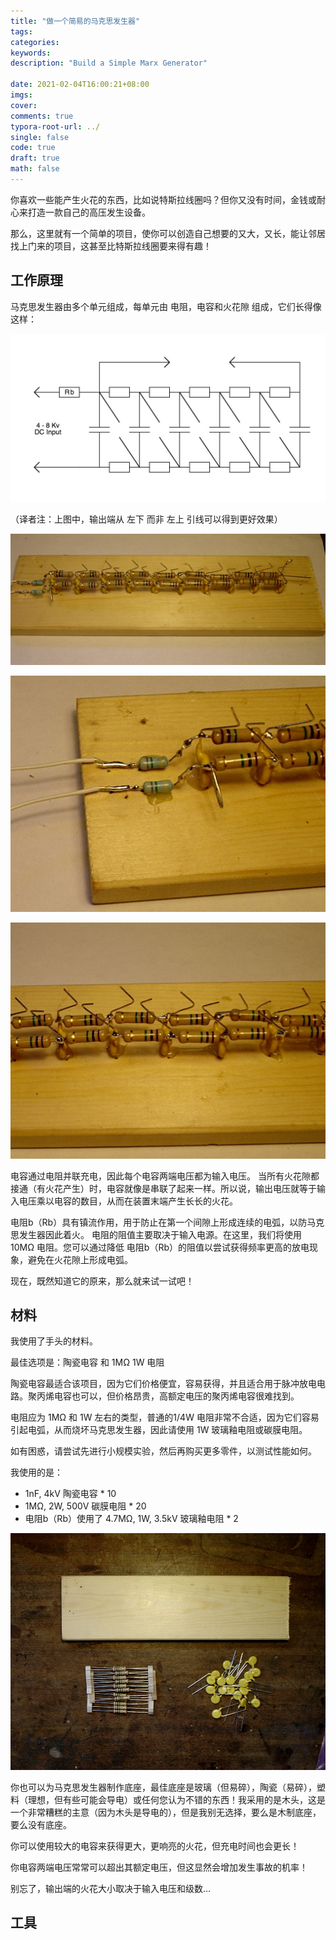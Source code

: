 ```yaml
---
title: "做一个简易的马克思发生器"  
tags:  
categories:  
keywords:
description: "Build a Simple Marx Generator"  

date: 2021-02-04T16:00:21+08:00  
imgs:
cover:  
comments: true  
typora-root-url: ../
single: false
code: true  
draft: true
math: false  
---
```


你喜欢一些能产生火花的东西，比如说特斯拉线圈吗？但你又没有时间，金钱或耐心来打造一款自己的高压发生设备。

<!--more-->

那么，这里就有一个简单的项目，使你可以创造自己想要的又大，又长，能让邻居找上门来的项目，这甚至比特斯拉线圈要来得有趣！

## 工作原理

马克思发生器由多个单元组成，每单元由 电阻，电容和火花隙 组成，它们长得像这样：

![](/img/build-a-simple-marx-generator/FG8ASBFFK75D8CI.jpg)

（译者注：上图中，输出端从 左下 而非 左上 引线可以得到更好效果）

![](/img/build-a-simple-marx-generator/FNP7CAFFKB3DRCR.jpg)

![](/img/build-a-simple-marx-generator/FIMRNEOFKB3DRCT.jpg)

![](/img/build-a-simple-marx-generator/FWBV587FKB3DRCS.jpg)

电容通过电阻并联充电，因此每个电容两端电压都为输入电压。 当所有火花隙都接通（有火花产生）时，电容就像是串联了起来一样。所以说，输出电压就等于输入电压乘以电容的数目，从而在装置末端产生长长的火花。

电阻b（Rb）具有镇流作用，用于防止在第一个间隙上形成连续的电弧，以防马克思发生器因此着火。 电阻的阻值主要取决于输入电源。在这里，我们将使用 10MΩ 电阻。您可以通过降低 电阻b（Rb）的阻值以尝试获得频率更高的放电现象，避免在火花隙上形成电弧。 

现在，既然知道它的原来，那么就来试一试吧！

## 材料

我使用了手头的材料。

最佳选项是：陶瓷电容 和 1MΩ 1W 电阻

陶瓷电容最适合该项目，因为它们价格便宜，容易获得，并且适合用于脉冲放电电路。聚丙烯电容也可以，但价格昂贵，高额定电压的聚丙烯电容很难找到。

电阻应为 1MΩ 和 1W 左右的类型，普通的1/4W 电阻非常不合适，因为它们容易引起电弧，从而烧坏马克思发生器，因此请使用 1W 玻璃釉电阻或碳膜电阻。

如有困惑，请尝试先进行小规模实验，然后再购买更多零件，以测试性能如何。

我使用的是：

- 1nF, 4kV 陶瓷电容 * 10
- 1MΩ, 2W, 500V 碳膜电阻 * 20
- 电阻b（Rb）使用了 4.7MΩ, 1W, 3.5kV 玻璃釉电阻 * 2

![](/img/build-a-simple-marx-generator/FR3XYRKFK917304.jpg)

你也可以为马克思发生器制作底座，最佳底座是玻璃（但易碎），陶瓷（易碎），塑料（理想，但有些可能会导电）或任何您认为不错的东西！我采用的是木头，这是一个非常糟糕的主意（因为木头是导电的），但是我别无选择，要么是木制底座，要么没有底座。

你可以使用较大的电容来获得更大，更响亮的火花，但充电时间也会更长！

你电容两端电压常常可以超出其额定电压，但这显然会增加发生事故的机率！

别忘了，输出端的火花大小取决于输入电压和级数...

## 工具





